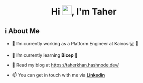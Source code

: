 <h1 align="center">Hi <img src="https://raw.githubusercontent.com/MartinHeinz/MartinHeinz/master/wave.gif" width="30px">, I'm Taher</h1>


## ℹ️ About Me

- 🔭 I’m currently working as a Platform Engineer at Kainos 💻 🚉

- 🌱 I’m currently learning **Bicep** 💪
  
- 🔖 Read my blog at https://taherkhan.hashnode.dev/

- 📫 You can get in touch with me via **[Linkedin](https://www.linkedin.com/in/taher-azure-cloud-engineer/)**
